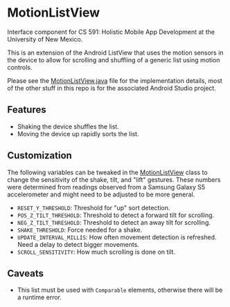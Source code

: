 # MotionListView
Interface component for CS 591: Holistic Mobile App Development at the University of New Mexico.

This is an extension of the Android ListView that uses the motion sensors in the 
device to allow for scrolling and shuffling of a generic list using motion controls.

Please see the [MotionListView.java](https://github.com/lnunno/AndroidInterfaceComponent/blob/master/app/src/main/java/com/lnunno/interfacecomponent/MotionListView.java) file for the implementation details, most of the other stuff in this repo is for 
the associated Android Studio project.

## Features
* Shaking the device shuffles the list.
* Moving the device up rapidly sorts the list.

## Customization
The following variables can be tweaked in the [MotionListView](https://github.com/lnunno/AndroidInterfaceComponent/blob/master/app/src/main/java/com/lnunno/interfacecomponent/MotionListView.java) class to change the sensitivity of the shake, tilt, and "lift" gestures. These numbers were determined from readings observed from a Samsung Galaxy S5 accelerometer and might need to be adjusted to be more general.

* `RESET_Y_THRESHOLD`: Threshold for "up" sort detection.
* `POS_Z_TILT_THRESHOLD`: Threshold to detect a forward tilt for scrolling.
* `NEG_Z_TILT_THRESHOLD`: Threshold to detect an away tilt for scrolling.
* `SHAKE_THRESHOLD`: Force needed for a shake.
* `UPDATE_INTERVAL_MILLIS`: How often movement detection is refreshed. Need a delay to detect bigger movements.
* `SCROLL_SENSITIVITY`: How much scrolling is done on tilt.

## Caveats
* This list must be used with `Comparable` elements, otherwise there will be a runtime error.
